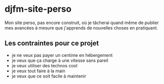 # djfm-site-perso

Mon site perso, pas encore construit, où je tâcherai quand même de publier mes avancées
à mesure que j'apprends de nouvelles choses en pratiquant.

## Les contraintes pour ce projet

- je ne veux pas payer un centime en hébergement
- je veux que ça charge à une vitesse sans pareil
- je veux utiliser des technos cool
- je veux tout faire à la main
- je veux que ce soit facile à maintenir

